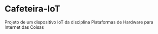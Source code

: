 # Cafeteira-IoT
Projeto de um dispositivo IoT da disciplina Plataformas de Hardware para Internet das Coisas
